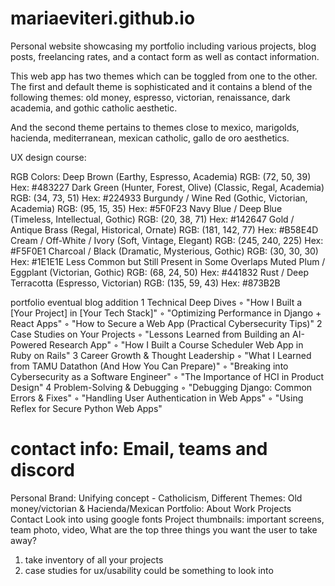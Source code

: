 # mariaeviteri.github.io

Personal website showcasing my portfolio including various projects, blog posts, freelancing rates, and a contact form as well as contact information. 

This web app has two themes which can be toggled from one to the other. The first and default theme is sophisticated and it contains a blend of the following themes: old money, espresso, victorian, renaissance, dark academia, and gothic catholic aesthetic. 

And the second theme pertains to themes close to mexico, marigolds, hacienda, mediterranean, mexican catholic, gallo de oro aesthetics.

UX design course:

RGB Colors:
Deep Brown (Earthy, Espresso, Academia)
RGB: (72, 50, 39)
Hex: #483227
Dark Green (Hunter, Forest, Olive) (Classic, Regal, Academia)
RGB: (34, 73, 51)
Hex: #224933
Burgundy / Wine Red (Gothic, Victorian, Academia)
RGB: (95, 15, 35)
Hex: #5F0F23
Navy Blue / Deep Blue (Timeless, Intellectual, Gothic)
RGB: (20, 38, 71)
Hex: #142647
Gold / Antique Brass (Regal, Historical, Ornate)
RGB: (181, 142, 77)
Hex: #B58E4D
Cream / Off-White / Ivory (Soft, Vintage, Elegant)
RGB: (245, 240, 225)
Hex: #F5F0E1
Charcoal / Black (Dramatic, Mysterious, Gothic)
RGB: (30, 30, 30)
Hex: #1E1E1E
Less Common but Still Present in Some Overlaps
Muted Plum / Eggplant (Victorian, Gothic)
RGB: (68, 24, 50)
Hex: #441832
Rust / Deep Terracotta (Espresso, Victorian)
RGB: (135, 59, 43)
Hex: #873B2B

portfolio eventual blog addition
	1	Technical Deep Dives
	◦	"How I Built a [Your Project] in [Your Tech Stack]"
	◦	"Optimizing Performance in Django + React Apps"
	◦	"How to Secure a Web App (Practical Cybersecurity Tips)"
	2	Case Studies on Your Projects
	◦	"Lessons Learned from Building an AI-Powered Research App"
	◦	"How I Built a Course Scheduler Web App in Ruby on Rails"
	3	Career Growth & Thought Leadership
	◦	"What I Learned from TAMU Datathon (And How You Can Prepare)"
	◦	"Breaking into Cybersecurity as a Software Engineer"
	◦	"The Importance of HCI in Product Design"
	4	Problem-Solving & Debugging
	◦	"Debugging Django: Common Errors & Fixes"
	◦	"Handling User Authentication in Web Apps"
	◦	"Using Reflex for Secure Python Web Apps"
# contact info: Email, teams and discord 
Personal Brand: Unifying concept - Catholicism, Different Themes: Old money/victorian & Hacienda/Mexican
Portfolio: About Work Projects Contact 
Look into using google fonts
Project thumbnails: important screens, team photo, video, 
What are the top three things you want the user to take away?
1) take inventory of all your projects
2) case studies for ux/usability could be something to look into 
